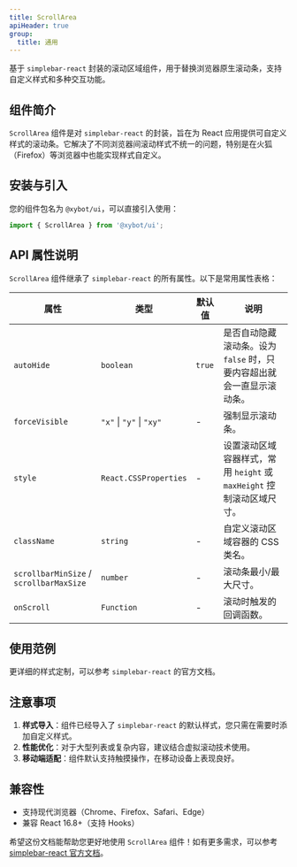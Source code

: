 ```yaml
---
title: ScrollArea
apiHeader: true
group:
  title: 通用
---
```


基于 `simplebar-react` 封装的滚动区域组件，用于替换浏览器原生滚动条，支持自定义样式和多种交互功能。

## 组件简介

`ScrollArea` 组件是对 `simplebar-react` 的封装，旨在为 React 应用提供可自定义样式的滚动条。它解决了不同浏览器间滚动样式不统一的问题，特别是在火狐（Firefox）等浏览器中也能实现样式自定义。

## 安装与引入

您的组件包名为 `@xybot/ui`，可以直接引入使用：

```javascript
import { ScrollArea } from '@xybot/ui';
```

## API 属性说明

`ScrollArea` 组件继承了 `simplebar-react` 的所有属性。以下是常用属性表格：

| 属性                                    | 类型                     | 默认值 | 说明                                                                  |
| --------------------------------------- | ------------------------ | ------ | --------------------------------------------------------------------- |
| `autoHide`                              | `boolean`                | `true` | 是否自动隐藏滚动条。设为 `false` 时，只要内容超出就会一直显示滚动条。 |
| `forceVisible`                          | `"x"` \| `"y"` \| `"xy"` | -      | 强制显示滚动条。                                                      |
| `style`                                 | `React.CSSProperties`    | -      | 设置滚动区域容器样式，常用 `height` 或 `maxHeight` 控制滚动区域尺寸。 |
| `className`                             | `string`                 | -      | 自定义滚动区域容器的 CSS 类名。                                       |
| `scrollbarMinSize` / `scrollbarMaxSize` | `number`                 | -      | 滚动条最小/最大尺寸。                                                 |
| `onScroll`                              | `Function`               | -      | 滚动时触发的回调函数。                                                |

## 使用范例

<code src="./example/demo1.tsx"></code>

更详细的样式定制，可以参考 `simplebar-react` 的官方文档。

## 注意事项

1. **样式导入**：组件已经导入了 `simplebar-react` 的默认样式，您只需在需要时添加自定义样式。
2. **性能优化**：对于大型列表或复杂内容，建议结合虚拟滚动技术使用。
3. **移动端适配**：组件默认支持触摸操作，在移动设备上表现良好。

## 兼容性

- 支持现代浏览器（Chrome、Firefox、Safari、Edge）
- 兼容 React 16.8+（支持 Hooks）

希望这份文档能帮助您更好地使用 `ScrollArea` 组件！如有更多需求，可以参考 [simplebar-react 官方文档](https://www.npmjs.com/package/simplebar-react)。
